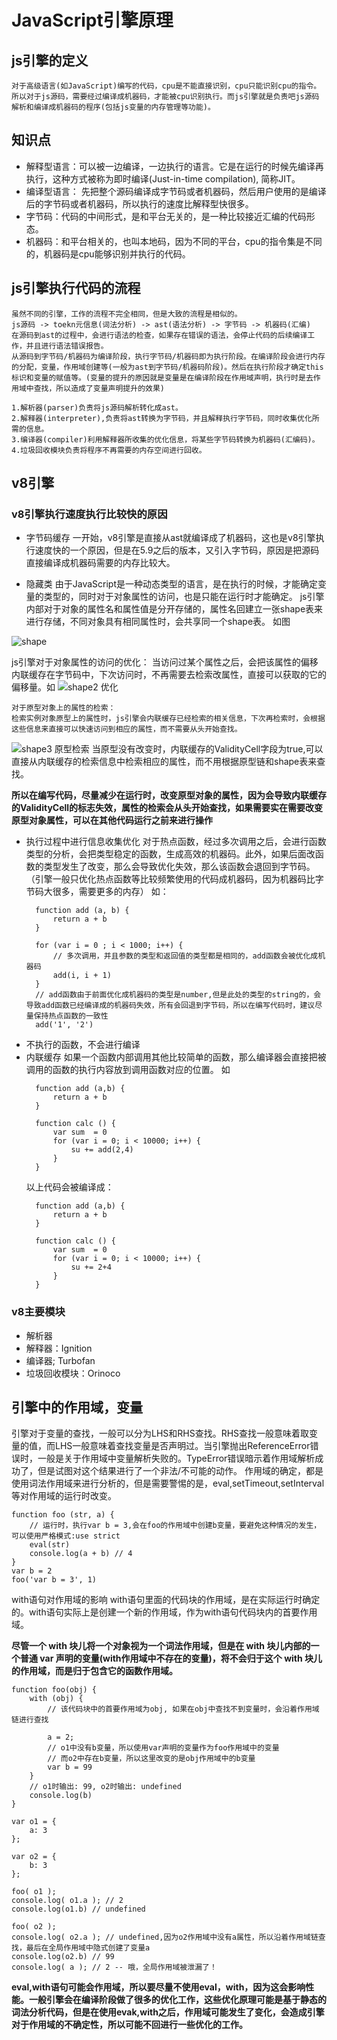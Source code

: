 JavaScript引擎原理
================

## js引擎的定义
	对于高级语言(如JavaScript)编写的代码，cpu是不能直接识别，cpu只能识别cpu的指令。所以对于js源码，需要经过编译成机器码，才能被cpu识别执行。而js引擎就是负责吧js源码解析和编译成机器码的程序(包括js变量的内存管理等功能)。

## 知识点
- 解释型语言：可以被一边编译，一边执行的语言。它是在运行的时候先编译再执行，这种方式被称为即时编译(Just-in-time compilation), 简称JIT。
- 编译型语言： 先把整个源码编译成字节码或者机器码，然后用户使用的是编译后的字节码或者机器码，所以执行的速度比解释型快很多。
- 字节码：代码的中间形式，是和平台无关的，是一种比较接近汇编的代码形态。
- 机器码：和平台相关的，也叫本地码，因为不同的平台，cpu的指令集是不同的，机器码是cpu能够识别并执行的代码。


## js引擎执行代码的流程
	虽然不同的引擎，工作的流程不完全相同，但是大致的流程是相似的。
	js源码 -> toekn元信息(词法分析) -> ast(语法分析) -> 字节码 -> 机器码(汇编)  	   
	在源码到ast的过程中，会进行语法的检查，如果存在错误的语法，会停止代码的后续编译工作，并且进行语法错误报告。
	从源码到字节码/机器码为编译阶段，执行字节码/机器码即为执行阶段。在编译阶段会进行内存的分配，变量，作用域创建等(一般为ast到字节码/机器码阶段)。然后在执行阶段才确定this标识和变量的赋值等。(变量的提升的原因就是变量是在编译阶段在作用域声明，执行时是去作用域中查找，所以造成了变量声明提升的效果)
	
	1.解析器(parser)负责将js源码解析转化成ast。
	2.解释器(interpreter),负责将ast转换为字节码，并且解释执行字节码，同时收集优化所需的信息。
	3.编译器(compiler)利用解释器所收集的优化信息，将某些字节码转换为机器码(汇编码)。
	4.垃圾回收模块负责将程序不再需要的内存空间进行回收。

## v8引擎

### v8引擎执行速度执行比较快的原因
- 字节码缓存
  一开始，v8引擎是直接从ast就编译成了机器码，这也是v8引擎执行速度快的一个原因，但是在5.9之后的版本，又引入字节码，原因是把源码直接编译成机器码需要的内存比较大。

- 隐藏类
  由于JavaScript是一种动态类型的语言，是在执行的时候，才能确定变量的类型的，同时对于对象属性的访问，也是只能在运行时才能确定。
  js引擎内部对于对象的属性名和属性值是分开存储的，属性名回建立一张shape表来进行存储，不同对象具有相同属性时，会共享同一个shape表。
  如图

![shape](https://mathiasbynens.be/_img/js-engines/shape-2.svg)

  js引擎对于对象属性的访问的优化：
  当访问过某个属性之后，会把该属性的偏移内联缓存在字节码中，下次访问时，不再需要去检索改属性，直接可以获取的它的偏移量。如
![shape2 优化](https://mathiasbynens.be/_img/js-engines/ic-4.svg)
	
	对于原型对象上的属性的检索：
	检索实例对象原型上的属性时，js引擎会内联缓存已经检索的相关信息，下次再检索时，会根据这些信息来直接可以快速访问到相应的属性，而不需要从头开始查找。
![shape3 原型检索](https://mathiasbynens.be/_img/js-engines/ic-validitycell.svg)
当原型没有改变时，内联缓存的ValidityCell字段为true,可以直接从内联缓存的检索信息中检索相应的属性，而不用根据原型链和shape表来查找。

**所以在编写代码，尽量减少在运行时，改变原型对象的属性，因为会导致内联缓存的ValidityCell的标志失效，属性的检索会从头开始查找，如果需要实在需要改变原型对象属性，可以在其他代码运行之前来进行操作**


- 执行过程中进行信息收集优化
  对于热点函数，经过多次调用之后，会进行函数类型的分析，会把类型稳定的函数，生成高效的机器码。此外，如果后面改函数的类型发生了改变，那么会导致优化失效，那么该函数会退回到字节码。（引擎一般只优化热点函数等比较频繁使用的代码成机器码，因为机器码比字节码大很多，需要更多的内存）
  如：
  ```
  	function add (a, b) {
  		return a + b
  	}
  	
  	for (var i = 0 ; i < 1000; i++) {
  		// 多次调用，并且参数的类型和返回值的类型都是相同的，add函数会被优化成机器码
  		add(i, i + 1)
  	}
  	// add函数由于前面优化成机器码的类型是number,但是此处的类型的string的，会导致add函数已经编译成的机器码失效，所有会回退到字节码，所以在编写代码时，建议尽量保持热点函数的一致性
  	add('1', '2')
  ```
- 不执行的函数，不会进行编译
- 内联缓存
  如果一个函数内部调用其他比较简单的函数，那么编译器会直接把被调用的函数的执行内容放到调用函数对应的位置。
  如
  ```
  	function add (a,b) {
  		return a + b
  	}
  	
  	function calc () {
  		var sum  = 0
  		for (var i = 0; i < 10000; i++) {
  			su += add(2,4)
  		}
  	}
  ```
  以上代码会被编译成：
  ```
  	function add (a,b) {
  		return a + b
  	}
  	
  	function calc () {
  		var sum  = 0
  		for (var i = 0; i < 10000; i++) {
  			su += 2+4
  		}
  	}
  ```
  
### v8主要模块
- 解析器
- 解释器：Ignition
- 编译器; Turbofan
- 垃圾回收模块：Orinoco
  

## 引擎中的作用域，变量
引擎对于变量的查找，一般可以分为LHS和RHS查找。RHS查找一般意味着取变量的值，而LHS一般意味着查找变量是否声明过。当引擎抛出ReferenceError错误时，一般是关于作用域中变量解析失败的。TypeError错误暗示着作用域解析成功了，但是试图对这个结果进行了一个非法/不可能的动作。
作用域的确定，都是使用词法作用域来进行分析的，但是需要警惕的是，eval,setTimeout,setInterval等对作用域的运行时改变。
```
function foo (str, a) {
	// 运行时，执行var b = 3,会在foo的作用域中创建b变量，要避免这种情况的发生，可以使用严格模式:use strict
	eval(str) 
	console.log(a + b) // 4
}
var b = 2
foo('var b = 3', 1)
```
with语句对作用域的影响
with语句里面的代码块的作用域，是在实际运行时确定的。with语句实际上是创建一个新的作用域，作为with语句代码块内的首要作用域。

**尽管一个 with 块儿将一个对象视为一个词法作用域，但是在 with 块儿内部的一个普通 var 声明的变量(with作用域中不存在的变量)，将不会归于这个 with 块儿的作用域，而是归于包含它的函数作用域。**

```
function foo(obj) {
	with (obj) {
		// 该代码块中的首要作用域为obj, 如果在obj中查找不到变量时，会沿着作用域链进行查找
		
		a = 2;
		// o1中没有b变量，所以使用var声明的变量作为foo作用域中的变量
		// 而o2中存在b变量，所以这里改变的是obj作用域中的b变量
		var b = 99
	}
	// o1时输出: 99, o2时输出: undefined
	console.log(b)
}

var o1 = {
	a: 3
};

var o2 = {
	b: 3
};

foo( o1 );
console.log( o1.a ); // 2
console.log(o1.b) // undefined

foo( o2 );
console.log( o2.a ); // undefined,因为o2作用域中没有a属性，所以沿着作用域链查找，最后在全局作用域中隐式创建了变量a
console.log(o2.b) // 99
console.log( a ); // 2 -- 哦，全局作用域被泄漏了！
```

**eval,with语句可能会作用域，所以要尽量不使用eval，with，因为这会影响性能。一般引擎会在编译阶段做了很多的优化工作，这些优化原理可能是基于静态的词法分析代码，但是在使用evak,with之后，作用域可能发生了变化，会造成引擎对于作用域的不确定性，所以可能不回进行一些优化的工作。**




















